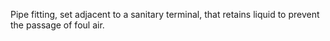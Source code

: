 ﻿Pipe fitting, set adjacent to a sanitary terminal, that retains liquid to prevent the passage of foul air.
